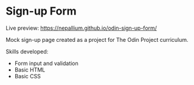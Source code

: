 # Sign-up Form
Live preview: https://nepallium.github.io/odin-sign-up-form/

Mock sign-up page created as a project for The Odin Project curriculum.

Skills developed:
- Form input and validation
- Basic HTML
- Basic CSS